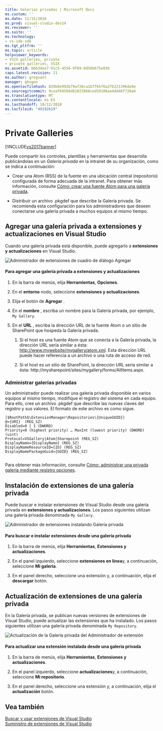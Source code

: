 ```yaml
---
title: Galerías privadas | Microsoft Docs
ms.custom: ''
ms.date: 11/15/2016
ms.prod: visual-studio-dev14
ms.reviewer: ''
ms.suite: ''
ms.technology:
- vs-ide-sdk
ms.tgt_pltfrm: ''
ms.topic: article
helpviewer_keywords:
- VSIX galleries, private
- private galleries, VSIX
ms.assetid: b6b3dee7-91c5-4556-9f69-0d56b675e83b
caps.latest.revision: 11
ms.author: gregvanl
manager: ghogen
ms.openlocfilehash: 820b0e992b79af28ca1b7f65f6a2f6221396da9e
ms.sourcegitcommit: 9ceaf69568d61023868ced59108ae4dd46f720ab
ms.translationtype: MT
ms.contentlocale: es-ES
ms.lasthandoff: 10/12/2018
ms.locfileid: "49192619"
---
```

# <a name="private-galleries"></a>Private Galleries
[!INCLUDE[vs2017banner](../includes/vs2017banner.md)]

Puede compartir los controles, plantillas y herramientas que desarrolla publicándolas en un *Galería privada* en la intranet de su organización, como se indica a continuación:  
  
-   Crear una Atom (RSS) de la fuente en una ubicación central (repositorio) configurada de forma adecuada de la intranet. Para obtener más información, consulte [Cómo: crear una fuente Atom para una galería privada](../extensibility/how-to-create-an-atom-feed-for-a-private-gallery.md).  
  
-   Distribuir un archivo .pkgdef que describe la Galería privada. Se recomienda esta configuración para los administradores que deseen conectarse una galería privada a muchos equipos al mismo tiempo.  
  
## <a name="adding-a-private-gallery-to-extensions-and-updates-in-visual-studio"></a>Agregar una galería privada a extensiones y actualizaciones en Visual Studio  
 Cuando una galería privada está disponible, puede agregarlo a **extensiones y actualizaciones** en Visual Studio.  
  
 ![Administrador de extensiones de cuadro de diálogo Agregar](../extensibility/media/em-adddialog.png "EM_AddDialog")  
  
#### <a name="to-add-a-private-gallery-to-extensions-and-updates"></a>Para agregar una galería privada a extensiones y actualizaciones  
  
1.  En la barra de menús, elija **Herramientas**, **Opciones**.  
  
2.  En el **entorno** nodo, seleccione **extensiones y actualizaciones**.  
  
3.  Elija el botón de **Agregar** .  
  
4.  En el **nombre** , escriba un nombre para la Galería privada, por ejemplo, `My Gallery`.  
  
5.  En el **URL** , escriba la dirección URL de la fuente Atom o un sitio de SharePoint que hospeda la Galería privada.  
  
    1.  Si el host es una fuente Atom que se conecta a la Galería privada, la dirección URL sería similar a ésta: http://www.mywebsite/mygallery/atom.xml.  Esta dirección URL puede hacer referencia a un archivo o una ruta de acceso de red.  
  
    2.  Si el host es un sitio de SharePoint, la dirección URL sería similar a ésta: http://mysharepoint/sites/mygallery/forms/AllItems.aspx.  
  
### <a name="managing-private-galleries"></a>Administrar galerías privadas  
 Un administrador puede realizar una galería privada disponible en varios equipos al mismo tiempo, modifique el registro del sistema en cada equipo. Para ello, cree un archivo .pkgdef que describe las nuevas claves del registro y sus valores.  El formato de este archivo es como sigue.  
  
```  
[$RootPath$\ExtensionManager\Repositories\{UniqueGUID}]  
@={URI}  (REG_SZ)  
Disabled=0 | 1 (DWORD)  
Priority=0 (highest priority) … MaxInt (lowest priority) (DWORD) (uint)  
Protocol=VSGallery|Atom|Sharepoint (REG_SZ)  
DisplayName={DisplayName} (REG_SZ)  
DisplayNameResourceID={ID} (REG_SZ)  
DisplayNamePackageGuid={GUID} (REG_SZ)  
  
```  
  
 Para obtener más información, consulte [Cómo: administrar una privada galería mediante registro opciones](../extensibility/how-to-manage-a-private-gallery-by-using-registry-settings.md).  
  
## <a name="installing-extensions-from-a-private-gallery"></a>Instalación de extensiones de una galería privada  
 Puede buscar e instalar extensiones de Visual Studio desde una galería privada en **extensiones y actualizaciones**. Los pasos siguientes utilizan una galería privada denominada `My Gallery`.  
  
 ![Administrador de extensiones instalando Galería privada](../extensibility/media/em.png "EM_")  
  
#### <a name="to-search-for-and-install-extensions-from-a-private-gallery"></a>Para buscar e instalar extensiones desde una galería privada  
  
1.  En la barra de menús, elija **Herramientas**, **Extensiones y actualizaciones**.  
  
2.  En el panel izquierdo, seleccione **extensiones en línea**y, a continuación, seleccione **Mi galería**.  
  
3.  En el panel derecho, seleccione una extensión y, a continuación, elija el **descargar** botón.  
  
## <a name="updating-extensions-from-a-private-gallery"></a>Actualización de extensiones de una galería privada  
 En la Galería privada, se publican nuevas versiones de extensiones de Visual Studio, puede actualizar las extensiones que ha instalado. Los pasos siguientes utilizan una galería privada denominada `My Repository`.  
  
 ![Actualización de la Galería privada del Administrador de extensión](../extensibility/media/em-update.png "EM_Update")  
  
#### <a name="to-update-an-installed-extension-from-a-private-gallery"></a>Para actualizar una extensión instalada desde una galería privada  
  
1.  En la barra de menús, elija **Herramientas**, **Extensiones y actualizaciones**.  
  
2.  En el panel izquierdo, seleccione **actualizaciones**y, a continuación, seleccione **Mi repositorio**.  
  
3.  En el panel derecho, seleccione una extensión y, a continuación, elija el **actualización** botón.  
  
## <a name="see-also"></a>Vea también  
 [Buscar y usar extensiones de Visual Studio](../ide/finding-and-using-visual-studio-extensions.md)   
 [Suministro de extensiones de Visual Studio](../extensibility/shipping-visual-studio-extensions.md)

